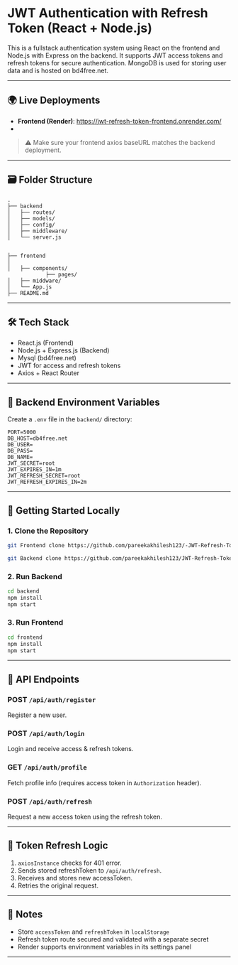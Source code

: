 
# JWT Authentication with Refresh Token (React + Node.js)

This is a fullstack authentication system using React on the frontend and Node.js with Express on the backend. It supports JWT access tokens and refresh tokens for secure authentication. MongoDB is used for storing user data and is hosted on bd4free.net.

---

## 🌍 Live Deployments

- **Frontend (Render)**: https://jwt-refresh-token-frontend.onrender.com/
-  

> ⚠️ Make sure your frontend axios baseURL matches the backend deployment.

---

## 🗃️ Folder Structure

```
.
├── backend
│   ├── routes/
│   ├── models/
│   ├── config/
│   ├── middleware/
│   └── server.js


├── frontend
│   
│   ├── components/
            ├── pages/
│   ├── middware/
│   └── App.js
├── README.md
```

---

## 🛠️ Tech Stack

- React.js (Frontend)
- Node.js + Express.js (Backend)
- Mysql (bd4free.net)
- JWT for access and refresh tokens
- Axios + React Router

---

## 🔐 Backend Environment Variables

Create a `.env` file in the `backend/` directory:

```
PORT=5000
DB_HOST=db4free.net
DB_USER=
DB_PASS= 
DB_NAME=
JWT_SECRET=root
JWT_EXPIRES_IN=1m
JWT_REFRESH_SECRET=root
JWT_REFRESH_EXPIRES_IN=2m

```

---

## 🚀 Getting Started Locally

### 1. Clone the Repository

```bash
git Frontend clone https://github.com/pareekakhilesh123/-JWT-Refresh-Token-Frontend

git Backend clone https://github.com/pareekakhilesh123/JWT-Refresh-Token-Backend
```

### 2. Run Backend

```bash
cd backend
npm install
npm start
```

### 3. Run Frontend

```bash
cd frontend
npm install
npm start
```

---

## 📡 API Endpoints

### POST `/api/auth/register`
Register a new user.

### POST `/api/auth/login`
Login and receive access & refresh tokens.

### GET `/api/auth/profile`
Fetch profile info (requires access token in `Authorization` header).

### POST `/api/auth/refresh`
Request a new access token using the refresh token.

---

## 🔁 Token Refresh Logic

1. `axiosInstance` checks for 401 error.
2. Sends stored refreshToken to `/api/auth/refresh`.
3. Receives and stores new accessToken.
4. Retries the original request.

---

## 📌 Notes

- Store `accessToken` and `refreshToken` in `localStorage`
- Refresh token route secured and validated with a separate secret
- Render supports environment variables in its settings panel

---


